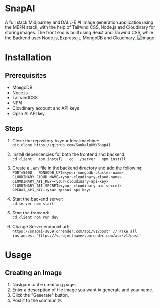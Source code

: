 # SnapAI
A full stack Midjourney and DALL-E AI Image generation application using the MERN stack, with the help of Tailwind CSS, Node.js and Cloudinary for storing images.
The front end is built using React and Tailwind CSS, while the Backend uses Node.js, Express.js, MongoDB and Cloudinary.
![image](https://github.com/SankalpUW/SnapAI/assets/113000067/95e64fe1-bb70-4c99-afd4-4a80ca1b9ed4)

# Installation

## Prerequisites
* MongoDB
* Node.js
* TailwindCSS
* NPM
* Cloudinary account and API keys
* Open AI API key

## Steps
  1. Clone the repository to your local machine:   
    `git clone https://github.com/SankalpUW/SnapAI`
  2. Install dependencies for both the frontend and backend:  
    ```
    cd client  
    npm install  
    cd ../server  
    npm install 
    ```
    
  3. Create a `.env` file in the backend directory and add the following:  
    `PORT=5000  
    MONGODB_URI=<your-mongodb-cluster-name>  
    CLOUDINARY_CLOUD_NAME=<your-cloudinary-cloud-name>  
    CLOUDINARY_API_KEY=<your-cloudinary-api-key>  
    CLOUDINARY_API_SECRET=<your-cloudinary-api-secret>  
    OPENAI_API_KEY=<your-openai-api-key>`  
  4. Start the backend server:  
    `cd server
     npm start`
  5. Start the frontend:  
    `cd client
    npm run dev`
  6. Change Server endpoint url:  
    `https://snapai-s859.onrender.com/api/v1/post" // Make all instances: "https://<projectname>.onrender.com/api/v1/post"`
# Usage
## Creating an Image
1. Navigate to the creationg page.
2. Enter a description of the image you want to generate and your name.
3. Click the "Generate" button.
4. Post it to the community.
